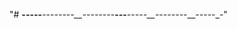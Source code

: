 "# __-_-_-_-_-__-_-_-___-_-_-_-_-__-_-_-___-_-_-_-_-__-_-_-___-_-_-_-_-__-_-_-___-_-_-_-_-__-_-_-_-_-_-" 
